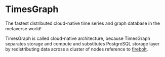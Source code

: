 # TimesGraph
The fastest distributed cloud-native time series and graph database in the metaverse world!

TimesGraph is called cloud-native architecture, because TimesGraph separates storage and compute and substitutes PostgreSQL storage layer by redistributing data across a cluster of nodes reference to [firebolt](https://www.firebolt.io/).


